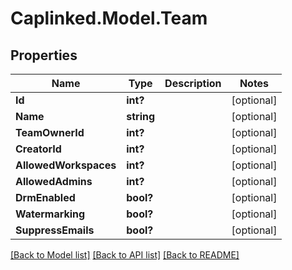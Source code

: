 # Caplinked.Model.Team
## Properties

Name | Type | Description | Notes
------------ | ------------- | ------------- | -------------
**Id** | **int?** |  | [optional] 
**Name** | **string** |  | [optional] 
**TeamOwnerId** | **int?** |  | [optional] 
**CreatorId** | **int?** |  | [optional] 
**AllowedWorkspaces** | **int?** |  | [optional] 
**AllowedAdmins** | **int?** |  | [optional] 
**DrmEnabled** | **bool?** |  | [optional] 
**Watermarking** | **bool?** |  | [optional] 
**SuppressEmails** | **bool?** |  | [optional] 

[[Back to Model list]](../README.md#documentation-for-models) [[Back to API list]](../README.md#documentation-for-api-endpoints) [[Back to README]](../README.md)

